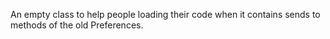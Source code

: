 An empty class to help people loading their code when it contains sends to  methods of the old Preferences.